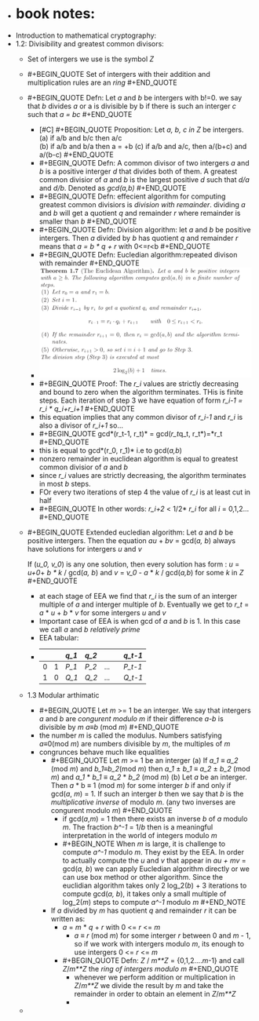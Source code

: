 - # book notes:
- Introduction to mathematical cryptography:
- 1.2: Divisibility and greatest common divisors:
	- Set of intergers we use is the symbol *Z*
	- #+BEGIN_QUOTE
	  Set of intergers with their addition and multiplication rules are an  *ring*
	  #+END_QUOTE
	- #+BEGIN_QUOTE
	  Defn: Let *a* and *b* be intergers with b!=0. we say that *b* divides *a* or a is divisible by b if there is such an interger *c* such that *a = bc*
	  #+END_QUOTE
		- [#C] #+BEGIN_QUOTE
		  Proposition: Let *a, b, c in Z* be intergers.
		  (a) if a/b and b/c then a/c   
		  (b) if a/b and b/a then a = +b
		  (c) if a/b and a/c, then a/(b+c) and a/(b-c)
		  #+END_QUOTE
		- #+BEGIN_QUOTE
		  Defn: A common divisor of two intergers *a* and *b* is a positive interger *d* that divides both of them. A greatest common divisior of *a* and *b* is the largest positive *d* such that *d/a* and *d/b*. Denoted as *gcd(a,b)*
		  #+END_QUOTE
		- #+BEGIN_QUOTE
		  Defn: effecient algorithm for computing greatest common divisiors is *division with remainder*. dividing *a* and *b* will get a quotient *q* and remainder *r* where remainder is smaller than *b*
		  #+END_QUOTE
		- #+BEGIN_QUOTE
		  Defn: Division algorithm: let *a* and *b* be positive intergers. Then *a* divided by *b* has quotient *q* and remainder *r* means that 
		  *a = b * q + r* with 0<=r<b
		  #+END_QUOTE
		- #+BEGIN_QUOTE
		  Defn: Eucledian algorithm:repeated divison with remainder
		  #+END_QUOTE
		- ![Screenshot from 2023-01-31 16-19-51.png](../assets/Screenshot_from_2023-01-31_16-19-51_1675200142621_0.png)
		- #+BEGIN_QUOTE
		  Proof: The *r_i* values are strictly decreasing and bound to zero when the algorithm terminates. THis is finite steps. Each iteration of step 3 we have equation of form 
		  *r_i-1 = r_i * q_i+r_i+1* 
		  #+END_QUOTE
		- this equation implies that any common divisor of *r_i-1* and *r_i* is also a divisor of *r_i+1* so...
		- #+BEGIN_QUOTE
		  gcd*(r_t-1, r_t)* = gcd(*r_t*q_t, r_t*)=*r_t
		  #+END_QUOTE
		- this is equal to gcd*(r_0, r_1)*  i.e to gcd(*a,b*)
		- nonzero remainder in euclidean algorithm is equal to greatest common divisior of *a* and *b*
		- since *r_i* values are strictly decreasing, the algorithm terminates in most *b* steps.
		- FOr every two iterations of step 4 the value of *r_i* is at least cut in half
		- #+BEGIN_QUOTE
		  In other words: 
		  *r_i+2* < 1/2* *r_i* for all *i* = 0,1,2...
		  #+END_QUOTE
	- #+BEGIN_QUOTE
	  Extended eucledian algorithm:
	  Let *a* and *b* be positive intergers. Then the equation
	  *au* + *bv* = gcd(*a, b*)
	  always have solutions for intergers *u* and *v*
	  
	  If (*u_0, v_0*) is any one solution, then every solution has form :
	  *u* = *u+0*+ *b * k* / gcd(*a, b*) and *v* = *v_0* - *a* * *k* / gcd(*a,b*)
	  for some *k* in *Z*
	  #+END_QUOTE
		- at each stage of EEA we find that *r_i* is the sum of an interger multiple of *a* and interger multiple of *b*. Eventually we get to *r_t* = *a* * *u* + *b* * *v* for some intergers *u* and *v*
		- Important case of EEA is when gcd of *a* and *b* is 1. In this case we call *a* and *b* *relatively prime*
		- EEA tabular:
		- |||*q_1*|*q_2*|||*q_t-1*|
		  |--|--|--|--|--|--|--|
		  |0|1|*P_1*|*P_2*|...||*P_t-1*|
		  |1|0|*Q_1*|*Q_2*|...||*Q_t-1*|
	- 1.3 Modular arthimatic
		- #+BEGIN_QUOTE
		  Let *m* >= 1 be an interger. We say that intergers *a* and *b* are *congurent modulo m* if their difference *a-b* is divisible by *m*
		  *a≡b* (mod *m*)
		  #+END_QUOTE
		- the number *m* is called the modulus. Numbers satisfying *a*≡0(mod *m*) are numbers divisible by *m*, the multiples of *m*
		- congrunces  behave much like equalities
			- #+BEGIN_QUOTE
			  Let *m* >= 1 be an interger
			  (a) If *a_1* ≡ *a_2* (mod *m*) and *b_1*≡*b_2*(mod *m*) then
			  *a_1* ± *b_1* ≡ *a_2* ± *b_2* (mod *m*) and *a_1* * *b_1* ≡ *a_2* * *b_2* (mod *m*)
			  (b) Let *a* be an interger. Then
			  *a* * b ≡ 1 (mod *m*) for some interger *b* if and only if gcd(*a*, *m*) = 1.
			  If such an interger *b* then we say that *b* is the *multiplicative inverse* of modulo *m*.
			  (any two inverses are congurent modulo *m*)
			  #+END_QUOTE
				- if gcd(*a*,*m*) = 1 then there exists an inverse *b* of *a* modulo *m*. The fraction *b^-1* = 1/*b* then is a meaningful interpretation in the world of integers modulo *m*
				- #+BEGIN_NOTE
				  When *m* is large, it is challenge to compute *a^-1* modulo *m*. They exist by the EEA. In order to actually compute the *u*  and *v* that appear in *au + mv* = gcd(*a, b*) we can apply Eucledian algorithm directly or we can use box method or other algorithm. Since the euclidian algorithm takes only 2 log_2(*b*) + 3 iterations to compute gcd(*a, b*), it takes only a small multiple of log_2(*m*) steps to compute *a^-1* modulo *m*
				  #+END_NOTE
			- If *a* divided by *m* has quotient *q* and remainder *r* it can be written as:
				- *a* = *m* * *q* + *r* with 0 <= *r* <= *m*
					- *a* ≡ *r* (mod *m*) for some interger *r* between 0 and *m* - 1, so if we work with intergers modulo *m*, its enough to use intergers 0 <= *r* <= *m*
				- #+BEGIN_QUOTE
				  Defn: *Z* / *m**Z* = {0,1,2....*m*-1}
				  and call *Z*/*m**Z* the *ring of intergers modulo* *m*
				  #+END_QUOTE
					- whenever we perform addition or multiplication in *Z*/*m**Z* we divide the result by *m* and take the remainder in order to obtain an element in *Z*/*m**Z*
					-
	-